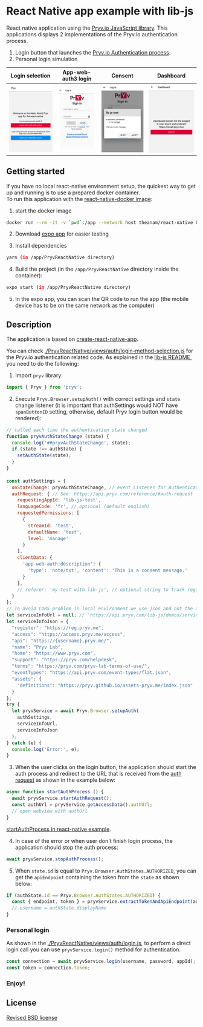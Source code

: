 # React Native app example with lib-js

React native application using the [Pryv.io JavaScript library](https://github.com/pryv/lib-js).
This applications displays 2 implementations of the Pryv.io authentication process.

1. Login button that launches the [Pryv.io Authentication process](https://api.pryv.com/reference/#authenticate-your-app).
2. Personal login simulation

| Login selection | App-web-auth3 login | Consent | Dashboard |
| ------------------------------------------------------------ | ------------------------------------------------------------ | ------------------------------------------------------------ | ------------------------------------------------------------ |
| <img src="doc-src/login-selection.png" alt="login-selection" style="zoom:33%;" /> | <img src="doc-src/login.png" alt="app-web-auth-login" style="zoom:33%;" /> | <img src="doc-src/consent.png" alt="consent" style="zoom:33%;" /> | <img src="doc-src/dashboard1.png" alt="Dashboard" style="zoom:33%;" /> |

## Getting started

If you have no local react-native environment setup, the quickest way to get up and running is to use a prepared docker container.  
To run this application with the [react-native-docker image](https://github.com/theanam/react-native-docker):

1. start the docker image

```bash
docker run --rm -it -v `pwd`:/app --network host theanam/react-native bash
```

2. Download [expo app](https://expo.io/tools#client) for easier testing

3. Install dependencies

```bash
yarn (in /app/PryvReactNative directory)
```

4. Build the project (in the `/app/PryvReactNative` directory inside the container):

```bash
expo start (in /app/PryvReactNative directory)
```

5. In the expo app, you can scan the QR code to run the app (the mobile device has to be on the same network as the computer)

## Description

The application is based on [create-react-native-app](https://github.com/expo/create-react-native-app). 

You can check [./PryvReactNative/views/auth/login-method-selection.js](/PryvReactNative/views/auth/login-method-selection.js) for the Pryv.io authentication related code. As explained in the [lib-js README](https://github.com/pryv/lib-js), you need to do the following:

1. Import `pryv` library:

```javascript
import { Pryv } from 'pryv';
```

2. Execute `Pryv.Browser.setupAuth()` with correct settings and `state` change listener (it is important that authSettings would NOT have `spanButtonID` setting,
 otherwise, default Pryv login button would be rendered):

```javascript
// called each time the authentication state changed
function pryvAuthStateChange (state) {
  console.log('##pryvAuthStateChange', state);
  if (state !== authState) {
    setAuthState(state);
  }
}

const authSettings = {
  onStateChange: pryvAuthStateChange, // event Listener for Authentication steps
  authRequest: { // See: https://api.pryv.com/reference/#auth-request
    requestingAppId: 'lib-js-test',
    languageCode: 'fr', // optional (default english)
    requestedPermissions: [
      {
        streamId: 'test',
        defaultName: 'test',
        level: 'manage'
      }
    ],
    clientData: {
      'app-web-auth:description': {
        'type': 'note/txt', 'content': 'This is a consent message.'
      }
    },
    // referer: 'my test with lib-js', // optional string to track registration source
  }
};
// To avoid CORS problem in local environment we use json and not the url
let serviceInfoUrl = null; // 'https://api.pryv.com/lib-js/demos/service-info.json';
let serviceInfoJson = {
  "register": "https://reg.pryv.me",
  "access": "https://access.pryv.me/access",
  "api": "https://{username}.pryv.me/",
  "name": "Pryv Lab",
  "home": "https://www.pryv.com",
  "support": "https://pryv.com/helpdesk",
  "terms": "https://pryv.com/pryv-lab-terms-of-use/",
  "eventTypes": "https://api.pryv.com/event-types/flat.json",
  "assets": {
    "definitions": "https://pryv.github.io/assets-pryv.me/index.json"
  }
};
try {
  let pryvService = await Pryv.Browser.setupAuth(
    authSettings,
    serviceInfoUrl,
    serviceInfoJson
  );
} catch (e) {
  console.log('Error:', e);
}
```

3. When the user clicks on the login button, the application should start the auth process and redirect to the URL that is received from the [auth request](https://api.pryv.com/reference/#auth-request) as shown in the example below:

```javascript
async function startAuthProcess () {
  await pryvService.startAuthRequest();
  const authUrl = pryvService.getAccessData().authUrl;
  // open webview with authUrl
}
```

[startAuthProcess in react-native example](https://github.com/pryv/lib-js-react-native/blob/dbb45f9192661b198e6b5b86a1c20e387a3a9c7e/PryvReactNative/views/auth/login-method-selection.js#L169).

4. In case of the error or when user don't finish login process, the application should stop the auth process:

```javascript
await pryvService.stopAuthProcess();
```

5. When `state.id` is equal to `Pryv.Browser.AuthStates.AUTHORIZED`, you can get the `apiEndpoint` containing the token from the `state` as shown below:

```javascript
if (authState.id == Pryv.Browser.AuthStates.AUTHORIZED) {
  const { endpoint, token } = pryvService.extractTokenAndApiEndpoint(authState.apiEndpoint);
  // username = authState.displayName
}
```

### Personal login

As shown in the [./PryvReactNative/views/auth/login.js](/PryvReactNative/views/auth/login.js), to perform a direct login call you can use `pryvService.login()` method for authentication.

```javascript
const connection = await pryvService.login(username, password, appId);
const token = connection.token;
```

### Enjoy!

## License

[Revised BSD license](https://github.com/pryv/documents/blob/master/license-bsd-revised.md)
